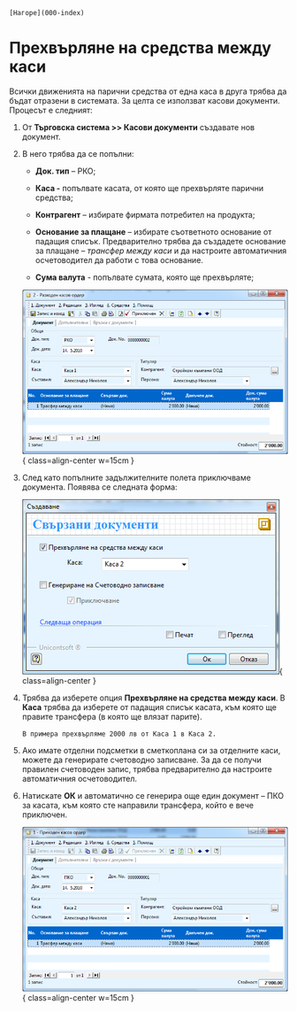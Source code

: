 ```{only} html
[Нагоре](000-index)
```

# Прехвърляне на средства между каси

Всички движенията на парични средства от една каса в друга трябва да
бъдат отразени в системата. За целта се използват касови документи.
Процесът е следният:

1. От **Търговска система \>\> Касови документи** създавате нов документ. 

1. В него трябва да се попълни:

    - **Док. тип** – РКО;

    - **Каса -** попълвате касата, от която ще прехвърляте парични средства;

    - **Контрагент** – избирате фирмата потребител на продукта;

    - **Основание за плащане** – избирате съответното основание от падащия списък. Предварително трябва да създадете основание за плащане – *трансфер между каси* и да настроите автоматичния осчетоводител да работи с това основание.

    - **Сума валута** - попълвате сумата, която ще прехвърляте;

    ![](906-image35.png){ class=align-center w=15cm }

1. След като попълните задължителните полета приключваме документа. Появява се следната форма:

    ![](907-image36.png){ class=align-center }

1. Трябва да изберете опция **Прехвърляне на средства между каси**. В **Каса** трябва да изберете от падащия списък касата, към която ще правите трансфера (в която ще влязат парите).
    ```{tip}
    В примера прехвърляме 2000 лв от Каса 1 в Каса 2.
    ```
1. Ако имате отделни подсметки в сметкоплана си за отделните каси, можете да генерирате счетоводно записване. За да се получи правилен счетоводен запис, трябва предварително да настроите автоматичния осчетоводител. 

1. Натискате **ОК** и автоматично се генерира още един документ – ПКО за касата, към която сте направили трансфера, който е вече приключен.

    ![](908-image37.png){ class=align-center w=15cm }
